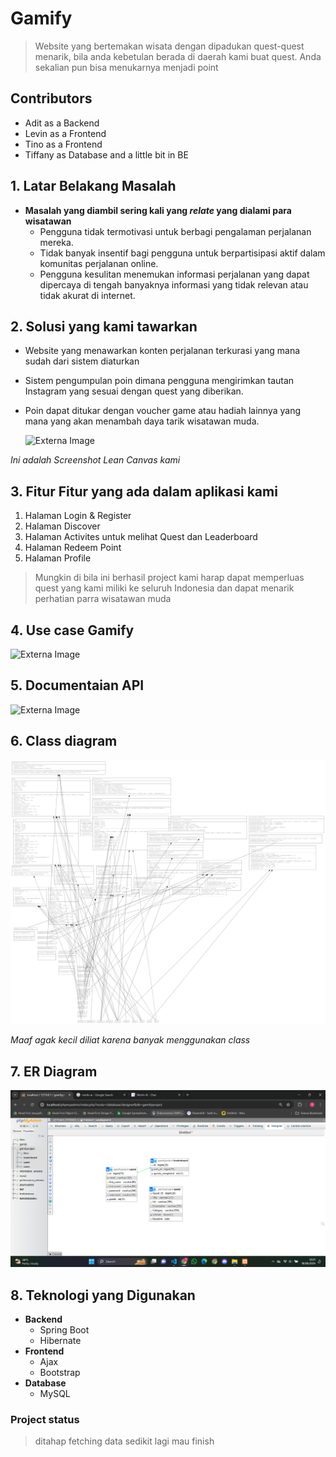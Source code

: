 # Gamify
  > Website yang bertemakan wisata dengan dipadukan quest-quest menarik, bila anda kebetulan berada di daerah kami buat quest. Anda sekalian pun bisa menukarnya menjadi point

## Contributors
- Adit as a Backend
- Levin as a Frontend
- Tino as a Frontend
- Tiffany as Database and a little bit in BE

## 1. Latar Belakang Masalah
  - **Masalah yang diambil sering kali yang _relate_ yang dialami para wisatawan**
      - Pengguna tidak termotivasi untuk berbagi pengalaman perjalanan mereka.
      * Tidak banyak insentif bagi pengguna untuk berpartisipasi aktif dalam komunitas perjalanan online.
      + Pengguna kesulitan menemukan informasi perjalanan yang dapat dipercaya di tengah banyaknya informasi yang tidak relevan atau tidak akurat di internet.      

## 2. Solusi yang kami tawarkan
  - Website yang menawarkan konten perjalanan terkurasi yang mana sudah dari sistem diaturkan
  - Sistem pengumpulan poin dimana pengguna mengirimkan tautan Instagram yang sesuai dengan quest yang diberikan.
  - Poin dapat ditukar dengan voucher game atau hadiah lainnya yang mana yang akan menambah daya tarik wisatawan muda.

    ![Externa Image](https://github.com/Roczantya/Gamify./blob/Gamify-Project/image/Screenshot%202024-06-16%20225750.png)
    

_Ini adalah Screenshot Lean Canvas kami_

## 3. Fitur Fitur yang ada dalam aplikasi kami
  1. Halaman Login & Register
  2. Halaman Discover
  3. Halaman Activites untuk melihat Quest dan Leaderboard
  4. Halaman Redeem Point
  5. Halaman Profile

> Mungkin di bila ini berhasil project kami harap dapat memperluas quest yang kami miliki ke seluruh Indonesia dan dapat menarik perhatian parra wisatawan muda

## 4. Use case Gamify
  ![Externa Image](https://github.com/Roczantya/Gamify./blob/Gamify-Project/image/Screenshot%202024-06-17%20132421.png)


## 5. Documentaian API 
   ![Externa Image](https://github.com/Roczantya/Gamify./blob/Gamify-Project/image/WhatsApp%20Image%202024-06-15%20at%2019.56.46_53abea45.jpg)

## 6. Class diagram
![Wxternal Image](https://github.com/Roczantya/Gamify/blob/Gamify-Project/image/class%20diagram.png)

_Maaf agak kecil diliat karena banyak menggunakan class_

## 7. ER Diagram
![external image](https://github.com/Roczantya/Gamify/blob/Gamify-Project/image/Screenshot%20(124).png)

## 8. Teknologi yang Digunakan
  - **Backend**
    - Spring Boot
    - Hibernate
  - **Frontend**
    - Ajax
    - Bootstrap
  - **Database**
    - MySQL
   
  ### Project status
  > ditahap fetching data sedikit lagi mau finish
